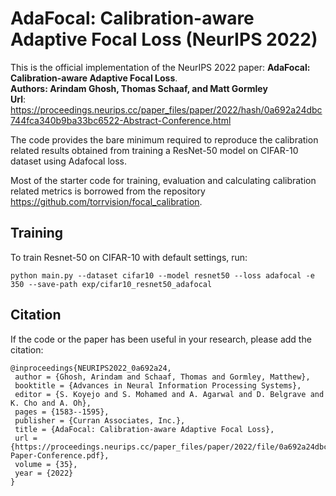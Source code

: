 # AdaFocal: Calibration-aware Adaptive Focal Loss (NeurIPS 2022)
This is the official implementation of the NeurIPS 2022 paper: **AdaFocal: Calibration-aware Adaptive Focal Loss**. <br />
**Authors: Arindam Ghosh, Thomas Schaaf, and Matt Gormley** <br />
**Url**: https://proceedings.neurips.cc/paper_files/paper/2022/hash/0a692a24dbc744fca340b9ba33bc6522-Abstract-Conference.html <br />

The code provides the bare minimum required to reproduce the calibration related results obtained from training a ResNet-50 model on CIFAR-10 dataset using Adafocal loss. <br />

Most of the starter code for training, evaluation and calculating calibration related metrics is borrowed from the repository https://github.com/torrvision/focal_calibration.

## Training
To train Resnet-50 on CIFAR-10 with default settings, run:
```train
python main.py --dataset cifar10 --model resnet50 --loss adafocal -e 350 --save-path exp/cifar10_resnet50_adafocal
```

## Citation
If the code or the paper has been useful in your research, please add the citation:
```citation
@inproceedings{NEURIPS2022_0a692a24,
 author = {Ghosh, Arindam and Schaaf, Thomas and Gormley, Matthew},
 booktitle = {Advances in Neural Information Processing Systems},
 editor = {S. Koyejo and S. Mohamed and A. Agarwal and D. Belgrave and K. Cho and A. Oh},
 pages = {1583--1595},
 publisher = {Curran Associates, Inc.},
 title = {AdaFocal: Calibration-aware Adaptive Focal Loss},
 url = {https://proceedings.neurips.cc/paper_files/paper/2022/file/0a692a24dbc744fca340b9ba33bc6522-Paper-Conference.pdf},
 volume = {35},
 year = {2022}
}
```
